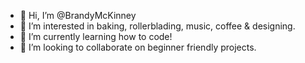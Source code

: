 - 👋 Hi, I’m @BrandyMcKinney
- 👀 I’m interested in baking, rollerblading, music, coffee & designing.
- 🌱 I’m currently learning how to code!
- 💞️ I’m looking to collaborate on beginner friendly projects.


<!---
BrandyMcKinney/BrandyMcKinney is a ✨ special ✨ repository because its `README.md` (this file) appears on your GitHub profile.
You can click the Preview link to take a look at your changes.
--->
